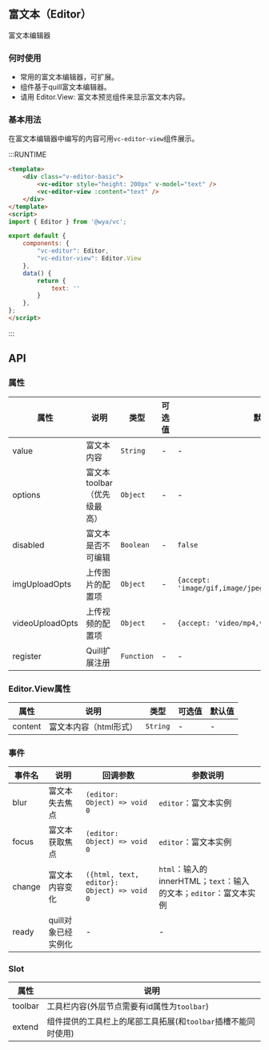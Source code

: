 ## 富文本（Editor）
富文本编辑器

### 何时使用
- 常用的富文本编辑器，可扩展。
- 组件基于quill富文本编辑器。
- 请用 Editor.View: 富文本预览组件来显示富文本内容。

### 基本用法
在富文本编辑器中编写的内容可用`vc-editor-view`组件展示。

:::RUNTIME
```html
<template>
	<div class="v-editor-basic">
		<vc-editor style="height: 200px" v-model="text" />
        <vc-editor-view :content="text" />
	</div>
</template>
<script>
import { Editor } from '@wya/vc';

export default {
	components: {
        "vc-editor": Editor,
        "vc-editor-view": Editor.View
    },
    data() {
        return {
            text: ''
        }
    },
};
</script>
```
:::

## API

### 属性
属性 | 说明 | 类型 | 可选值 | 默认值
---|---|---|---|---
value | 富文本内容 | `String` | - | -
options | 富文本toolbar（优先级最高） | `Object` | - | -
disabled | 富文本是否不可编辑 | `Boolean` | - | `false`
imgUploadOpts | 上传图片的配置项 | `Object` | - | `{accept: 'image/gif,image/jpeg,image/jpg,image/png'}`
videoUploadOpts | 上传视频的配置项 | `Object` | - | `{accept: 'video/mp4,video/webm,video/ogg'}`
register | Quill扩展注册 | `Function` | - | -

### Editor.View属性
属性 | 说明 | 类型 | 可选值 |默认值
---|---|---|---|---
content | 富文本内容（html形式） | `String` | - | -

### 事件
事件名 | 说明 | 回调参数 | 参数说明
---|---|---|---
blur | 富文本失去焦点 | `(editor: Object) => void 0` | `editor`：富文本实例
focus | 富文本获取焦点 | `(editor: Object) => void 0` | `editor`：富文本实例
change | 富文本内容变化 | `({html, text, editor}: Object) => void 0` | `html`：输入的innerHTML；`text`：输入的文本；`editor`：富文本实例
ready | quill对象已经实例化 | - | -

### Slot
属性 | 说明
---|---
toolbar | 工具栏内容(外层节点需要有id属性为`toolbar`)
extend | 组件提供的工具栏上的尾部工具拓展(和`toolbar`插槽不能同时使用)
